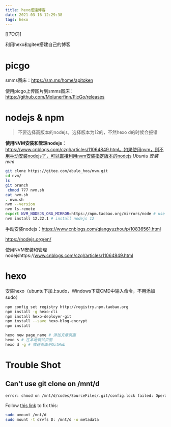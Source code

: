 ```yaml
---
title: hexo搭建博客
date: 2021-03-16 12:29:38
tags: hexo
---
```




[[_TOC_]]



利用hexo和gitee搭建自己的博客

<!--more-->

# picgo

smms图床：https://sm.ms/home/apitoken

使用picgo上传图片到smms图床：https://github.com/Molunerfinn/PicGo/releases

# nodejs & npm

> 不要选择高版本的nodejs，选择版本为12的，不然hexo d的时候会报错

**使用NVM安装和管理nodejs**：https://www.cnblogs.com/czql/articles/11064849.html。如果使用nvm，则不用手动安装nodejs了，可以直接利用nvm安装指定版本的nodejs
*Ubuntu 安装 nvm*
```bash
git clone https://gitee.com/abulo_hoo/nvm.git
cd nvm/
ls
git branch
 chmod 777 nvm.sh
cat nvm.sh
. nvm.sh
nvm --version
nvm ls-remote
export NVM_NODEJS_ORG_MIRROR=https://npm.taobao.org/mirrors/node # use ali repo
nvm install 12.22.1 # install nodejs 12
```


手动安装nodejs：https://www.cnblogs.com/qiangyuzhou/p/10836561.html

https://nodejs.org/en/

使用NVM安装和管理nodejshttps://www.cnblogs.com/czql/articles/11064849.html

# hexo

安装hexo（ubuntu下加上sudo，Windows下载CMD中输入命令，不用添加sudo）

```bash
npm config set registry http://registry.npm.taobao.org 
npm install -g hexo-cli 
npm install hexo-deployer-git
npm install --save hexo-blog-encrypt
npm install 

hexo new page_name # 添加文章页面
hexo s # 在本地调试页面
hexo d -g # 推送页面到GitHub
```

# Trouble Shot

## Can't use git clone on /mnt/d
```bash
error: chmod on /mnt/d/codes/SourceFiles/.git/config.lock failed: Operation not permitted
```
Follow [this link](https://askubuntu.com/questions/1115564/wsl-ubuntu-distro-how-to-solve-operation-not-permitted-on-cloning-repository) to fix this:
```bash
sudo umount /mnt/d
sudo mount -t drvfs D: /mnt/d -o metadata
```